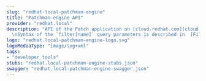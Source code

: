 ```yaml
---
slug: "redhat-local-patchman-engine"
title: "Patchman-engine API"
provider: "redhat.local"
description: "API of the Patch application on [cloud.redhat.com](cloud.redhat.com)\n\
  \nSyntax of the `filter[name]` query parameters is described in  [Filters documentation](https://github.com/RedHatInsights/patchman-engine/wiki/API-custom-filters)"
logo: "redhat.local-patchman-engine-logo.svg"
logoMediaType: "image/svg+xml"
tags:
- "developer_tools"
stubs: "redhat.local-patchman-engine-stubs.json"
swagger: "redhat.local-patchman-engine-swagger.json"
---
```

